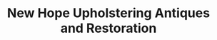 ---
title: "New Hope Upholstering Antiques and Restoration"
url: /toronto/new-hope-upholstering-antiques-and-restoration/
shop: Möbel
---